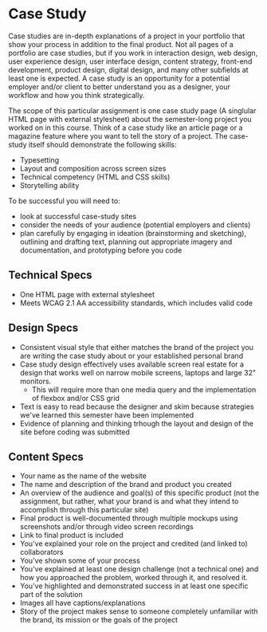# Case Study
Case studies are in-depth explanations of a project in your portfolio that show your process in addition to the final product. Not all pages of a portfolio are case studies, but if you work in interaction design, web design, user experience design, user interface design, content strategy, front-end development, product design, digital design, and many other subfields at least one is expected. A case study is an opportunity for a potential employer and/or client to better understand you as a designer, your workflow and how you think strategically.

The scope of this particular assignment is one case study page (A singlular HTML page with external stylesheet) about the semester-long project you worked on in this course. Think of a case study like an article page or a magazine feature where you want to tell the story of a project. The case-study itself should demonstrate the following skills:
 - Typesetting
 - Layout and composition across screen sizes
 - Technical competency (HTML and CSS skills)
 - Storytelling ability

To be successful you will need to:
- look at successful case-study sites
- consider the needs of your audience (potential employers and clients)
- plan carefully by engaging in ideation (brainstorming and sketching), outlining and drafting text, planning out appropriate imagery and documentation, and prototyping before you code
 
## Technical Specs
- One HTML page with external stylesheet
- Meets WCAG 2.1 AA accessibility standards, which includes valid code

## Design Specs
- Consistent visual style that either matches the brand of the project you are writing the case study about or your established personal brand
- Case study design effectively uses available screen real estate for a design that works well on narrow mobile screens, laptops and large 32" monitors.
  - This will require more than one media query and the implementation of flexbox and/or CSS grid
- Text is easy to read because the designer and skim because strategies we've learned this semester have been implemented
- Evidence of planning and thinking trhough the layout and design of the site before coding was submitted

## Content Specs
- Your name as the name of the website
- The name and description of the brand and product you created
- An overview of the audience and goal(s) of this specific product (not the assignment, but rather, what your brand is and what they intend to accomplish through this particular site)
- Final product is well-documented through multiple mockups using screenshots and/or through video screen recordings
- Link to final product is included
- You've explained your role on the project and credited (and linked to) collaborators
- You've shown some of your process 
- You've explained at least one design challenge (not a technical one) and how you approached the problem, worked through it, and resolved it.
- You've highlighted and demonstrated success in at least one specific part of the solution
- Images all have captions/explanations
- Story of the project makes sense to someone completely unfamiliar with the brand, its mission or the goals of the project
